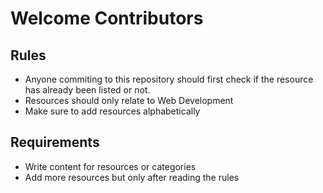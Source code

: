 # Welcome Contributors

## Rules

- Anyone commiting to this repository should first check if the resource has already been listed or not.
- Resources should only relate to Web Development
- Make sure to add resources alphabetically

## Requirements

- Write content for resources or categories
- Add more resources but only after reading the rules

